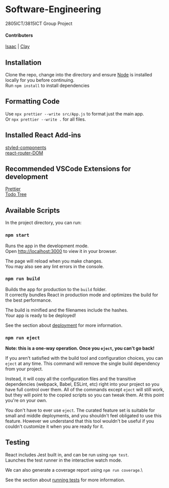 # Software-Engineering

2805ICT/3815ICT Group Project
#### Contributers
[Isaac](https://github.com/Isaac-Pollack) | 
[Clay](https://github.com/clayajohnson)

## Installation

Clone the repo, change into the directory and ensure [Node](https://nodejs.org/en/) is installed locally for you before continuing.\
Run `npm install` to install dependencies

## Formatting Code

Use `npx prettier --write src/App.js` to format just the main app.\
Or `npx prettier --write .` for all files.

## Installed React Add-ins

[styled-components](https://styled-components.com/)\
[react-router-DOM](https://reactrouter.com/)

## Recommended VSCode Extensions for development

[Prettier](https://marketplace.visualstudio.com/items?itemName=esbenp.prettier-vscode)\
[Todo Tree](https://marketplace.visualstudio.com/items?itemName=Gruntfuggly.todo-tree)

## Available Scripts

In the project directory, you can run:

### `npm start`

Runs the app in the development mode.\
Open [http://localhost:3000](http://localhost:3000) to view it in your browser.

The page will reload when you make changes.\
You may also see any lint errors in the console.

### `npm run build`

Builds the app for production to the `build` folder.\
It correctly bundles React in production mode and optimizes the build for the best performance.

The build is minified and the filenames include the hashes.\
Your app is ready to be deployed!

See the section about [deployment](https://facebook.github.io/create-react-app/docs/deployment) for more information.

### `npm run eject`

**Note: this is a one-way operation. Once you `eject`, you can't go back!**

If you aren't satisfied with the build tool and configuration choices, you can `eject` at any time. This command will remove the single build dependency from your project.

Instead, it will copy all the configuration files and the transitive dependencies (webpack, Babel, ESLint, etc) right into your project so you have full control over them. All of the commands except `eject` will still work, but they will point to the copied scripts so you can tweak them. At this point you're on your own.

You don't have to ever use `eject`. The curated feature set is suitable for small and middle deployments, and you shouldn't feel obligated to use this feature. However we understand that this tool wouldn't be useful if you couldn't customize it when you are ready for it.

## Testing
React includes Jest built in, and can be run using `npm test`.\
Launches the test runner in the interactive watch mode.

We can also generate a coverage report using `npm run coverage`.\

See the section about [running tests](https://facebook.github.io/create-react-app/docs/running-tests) for more information.
